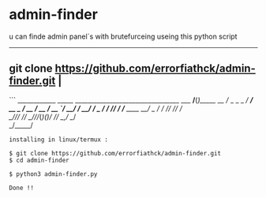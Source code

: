 # admin-finder
u can finde admin panel`s with brutefurceing useing this python script


------------------------------------------------------------
git clone https://github.com/errorfiathck/admin-finder.git |                 
------------------------------------------------------------                               
‍‍```
                                         ____________       _____ 
_________________________________        ___  __/__(_)_____ __  /_
_  _ \_  ___/_  ___/  __ \_  ___/        __  /_ __  /_  __ `/  __/
/  __/  /   _  /   / /_/ /  /__       ____  __/ _  / / /_/ // /_  
\___//_/    /_/    \____//_/_(_)_______(_)_/    /_/  \__,_/ \__/  
                               _/_____/                           
```
installing in linux/termux :

$ git clone https://github.com/errorfiathck/admin-finder.git
$ cd admin-finder

$ python3 admin-finder.py

Done !!

